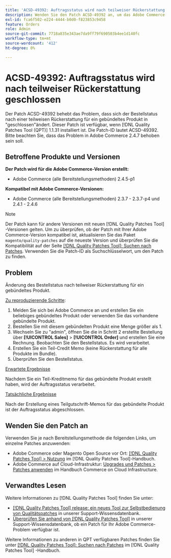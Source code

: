 ```yaml
---
title: 'ACSD-49392: Auftragsstatus wird nach teilweiser Rückerstattung geschlossen'
description: Wenden Sie den Patch ACSD-49392 an, um das Adobe Commerce-Problem zu beheben, bei dem der Auftragsstatus nach einer teilweisen Rückerstattung für ein gebündeltes Produkt zu "geschlossen"geändert wird.
exl-id: fca6f502-e224-4444-b0d0-f823853c9458
feature: Orders
role: Admin
source-git-commit: 7718a835e343ae7da9ff79f690503b4ee1d140fc
workflow-type: tm+mt
source-wordcount: '412'
ht-degree: 0%

---
```


# ACSD-49392: Auftragsstatus wird nach teilweiser Rückerstattung geschlossen

Der Patch ACSD-49392 behebt das Problem, dass sich der Bestellstatus nach einer teilweisen Rückerstattung für ein gebündeltes Produkt in &quot;geschlossen&quot;ändert. Dieser Patch ist verfügbar, wenn [!DNL Quality Patches Tool (QPT)] 1.1.31 installiert ist. Die Patch-ID lautet ACSD-49392. Bitte beachten Sie, dass das Problem in Adobe Commerce 2.4.7 behoben sein soll.

## Betroffene Produkte und Versionen

**Der Patch wird für die Adobe Commerce-Version erstellt:**

* Adobe Commerce (alle Bereitstellungsmethoden) 2.4.5-p1

**Kompatibel mit Adobe Commerce-Versionen:**

* Adobe Commerce (alle Bereitstellungsmethoden) 2.3.7 - 2.3.7-p4 und 2.4.1 - 2.4.6

>[!NOTE]
>
>Der Patch kann für andere Versionen mit neuen [!DNL Quality Patches Tool] -Versionen gelten. Um zu überprüfen, ob der Patch mit Ihrer Adobe Commerce-Version kompatibel ist, aktualisieren Sie das Paket `magento/quality-patches` auf die neueste Version und überprüfen Sie die Kompatibilität auf der Seite [[!DNL Quality Patches Tool]: Suchen nach Patches](https://experienceleague.adobe.com/tools/commerce-quality-patches/index.html). Verwenden Sie die Patch-ID als Suchschlüsselwort, um den Patch zu finden.

## Problem

Änderung des Bestellstatus nach teilweiser Rückerstattung für ein gebündeltes Produkt.

<u>Zu reproduzierende Schritte</u>:

1. Melden Sie sich bei Adobe Commerce an und erstellen Sie ein beliebiges gebündeltes Produkt oder verwenden Sie das vorhandene gebündelte Produkt.
1. Bestellen Sie mit diesem gebündelten Produkt eine Menge größer als 1.
1. Wechseln Sie zu &quot;admin&quot;, öffnen Sie die in Schritt 2 erstellte Bestellung über **[!UICONTROL Sales]** > **[!UICONTROL Order]** und erstellen Sie eine Rechnung. Beobachten Sie den Bestellstatus. Es wird verarbeitet.
1. Erstellen Sie ein Teil-Credit Memo (keine Rückerstattung für alle Produkte im Bundle).
1. Überprüfen Sie den Bestellstatus.

<u>Erwartete Ergebnisse</u>

Nachdem Sie ein Teil-Kreditmemo für das gebündelte Produkt erstellt haben, wird der Auftragsstatus verarbeitet.

<u>Tatsächliche Ergebnisse</u>

Nach der Erstellung eines Teilgutschrift-Memos für das gebündelte Produkt ist der Auftragsstatus abgeschlossen.

## Wenden Sie den Patch an

Verwenden Sie je nach Bereitstellungsmethode die folgenden Links, um einzelne Patches anzuwenden:

* Adobe Commerce oder Magento Open Source vor Ort: [[!DNL Quality Patches Tool] > Nutzung](https://experienceleague.adobe.com/docs/commerce-operations/tools/quality-patches-tool/usage.html) im [!DNL Quality Patches Tool]-Handbuch.
* Adobe Commerce auf Cloud-Infrastruktur: [Upgrades und Patches > Patches anwenden](https://experienceleague.adobe.com/docs/commerce-cloud-service/user-guide/develop/upgrade/apply-patches.html) im Handbuch Commerce on Cloud Infrastructure.

## Verwandtes Lesen

Weitere Informationen zu [!DNL Quality Patches Tool] finden Sie unter:

* [[!DNL Quality Patches Tool] release: ein neues Tool zur Selbstbedienung von Qualitätspatches](/help/announcements/adobe-commerce-announcements/magento-quality-patches-released-new-tool-to-self-serve-quality-patches.md) in unserer Support-Wissensdatenbank.
* [Überprüfen Sie anhand von  [!DNL Quality Patches Tool]](/help/support-tools/patches-available-in-qpt-tool/check-patch-for-magento-issue-with-magento-quality-patches.md) in unserer Support-Wissensdatenbank, ob ein Patch für Ihr Adobe Commerce-Problem verfügbar ist.

Weitere Informationen zu anderen in QPT verfügbaren Patches finden Sie unter [[!DNL Quality Patches Tool]: Suchen nach Patches](https://experienceleague.adobe.com/tools/commerce-quality-patches/index.html) im [!DNL Quality Patches Tool] -Handbuch.
